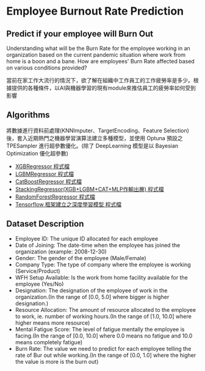 # Employee Burnout Rate Prediction
## Predict if your employee will Burn Out
Understanding what will be the Burn Rate for the employee working in an organization based on the current pandemic situation where work from home is a boon and a bane. How are employees' Burn Rate affected based on various conditions provided?

當前在家工作大流行的情況下，欲了解在組織中工作員工的工作疲勞率是多少。根據提供的各種條件，以AI與機器學習的現有module來推估員工的疲勞率如何受到影響

## Algorithms
將數據進行資料前處理(KNNImputer、TargetEncoding、Feature Selection)後，套入近期熱門之機器學習演算法建立多種模型，並使用 Optuna 預設之 TPESampler 進行超參數優化。(除了 DeepLearning 模型是以 Bayesian Optimization 優化超參數)

- [XGBRegressor 程式檔](https://github.com/Kev107034011/burnout-rate-prediction/blob/main/BurnoutRate_Prediction_XGBoost.ipynb)
- [LGBMRegressor 程式檔](https://github.com/Kev107034011/burnout-rate-prediction/blob/main/BurnoutRate_Prediction_LightGBM.ipynb)
- [CatBoostRegressor 程式檔](https://github.com/Kev107034011/burnout-rate-prediction/blob/main/BurnoutRate_Prediction_CATBoost.ipynb)
- [StackingRegressor(XGB+LGBM+CAT+MLP作輸出層) 程式檔](https://github.com/Kev107034011/burnout-rate-prediction/blob/main/BurnoutRate_Prediction_Stacking.ipynb)
- [RandomForestRegressor 程式檔](https://github.com/Kev107034011/burnout-rate-prediction/blob/main/BurnoutRate_Prediction_RandomForest.ipynb)
- [Tensorflow 框架建立之深度學習模型 程式檔](https://github.com/Kev107034011/burnout-rate-prediction/blob/main/BurnoutRate_Prediction_DeepLearning.ipynb)

## Dataset Description
- Employee ID: The unique ID allocated for each employee
- Date of Joining: The date-time when the employee has joined the organization (example: 2008-12-30)
- Gender: The gender of the employee (Male/Female)
- Company Type: The type of company where the employee is working (Service/Product)
- WFH Setup Available: Is the work from home facility available for the employee (Yes/No)
- Designation: The designation of the employee of work in the organization.(In the range of [0.0, 5.0] where bigger is higher designation.)
- Resource Allocation: The amount of resource allocated to the employee to work, ie. number of working hours.(In the range of [1.0, 10.0] where higher means more resource)
- Mental Fatigue Score: The level of fatigue mentally the employee is facing.(In the range of [0.0, 10.0] where 0.0 means no fatigue and 10.0 means completely fatigue)
- Burn Rate: The value we need to predict for each employee telling the rate of Bur out while working.(In the range of [0.0, 1.0] where the higher the value is more is the burn out)
